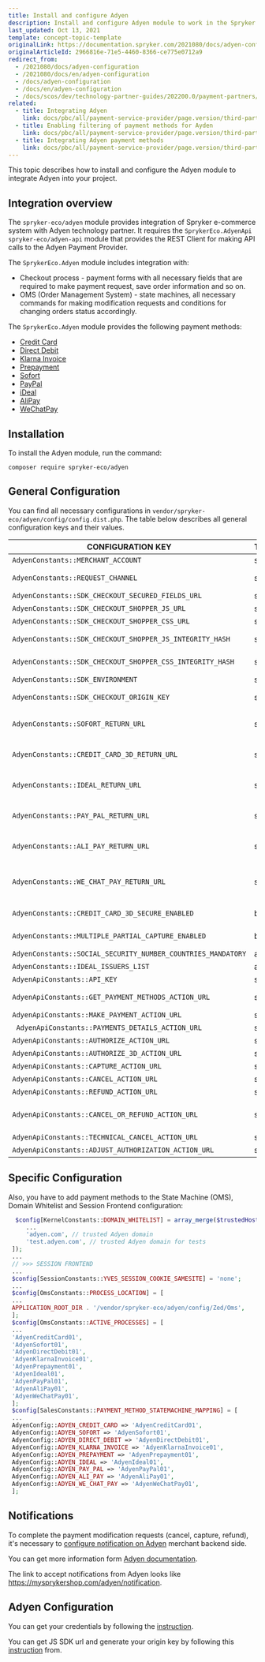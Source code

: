 ```yaml
---
title: Install and configure Adyen
description: Install and configure Adyen module to work in the Spryker Commerce OS.
last_updated: Oct 13, 2021
template: concept-topic-template
originalLink: https://documentation.spryker.com/2021080/docs/adyen-configuration
originalArticleId: 2966816e-71e5-4460-8366-ce775e0712a9
redirect_from:
  - /2021080/docs/adyen-configuration
  - /2021080/docs/en/adyen-configuration
  - /docs/adyen-configuration
  - /docs/en/adyen-configuration
  - /docs/scos/dev/technology-partner-guides/202200.0/payment-partners/adyen/installing-and-configuring-adyen.html
related:
  - title: Integrating Adyen
    link: docs/pbc/all/payment-service-provider/page.version/third-party-integrations/adyen/integrate-adyen.html
  - title: Enabling filtering of payment methods for Ayden
    link: docs/pbc/all/payment-service-provider/page.version/third-party-integrations/adyen/enable-filtering-of-payment-methods-for-adyen.html
  - title: Integrating Adyen payment methods
    link: docs/pbc/all/payment-service-provider/page.version/third-party-integrations/adyen/integrate-adyen-payment-methods.html
---
```


This topic describes how to install and configure the Adyen module to integrate Adyen into your project.

## Integration overview

The `spryker-eco/adyen` module provides integration of Spryker e-commerce system with Adyen technology partner. It requires the `SprykerEco.AdyenApi` `spryker-eco/adyen-api` module that provides the REST Client for making API calls to the Adyen Payment Provider.

The `SprykerEco.Adyen` module includes integration with:

* Checkout process - payment forms with all necessary fields that are required to make payment request, save order information and so on.
* OMS (Order Management System) - state machines, all necessary commands for making modification requests and conditions for changing orders status accordingly.

The `SprykerEco.Adyen` module provides the following payment methods:
* [Credit Card](/docs/pbc/all/payment-service-provider/{{page.version}}/third-party-integrations/adyen/integrate-adyen-payment-methods.html#credit-card)
* [Direct Debit](/docs/pbc/all/payment-service-provider/{{page.version}}/third-party-integrations/adyen/integrate-adyen-payment-methods.html#direct-debit-sepa-direct-debit)
* [Klarna Invoice](/docs/pbc/all/payment-service-provider/{{page.version}}/third-party-integrations/adyen/integrate-adyen-payment-methods.html#klarna-invoice)
* [Prepayment](/docs/pbc/all/payment-service-provider/{{page.version}}/third-party-integrations/adyen/integrate-adyen-payment-methods.html#prepayment-bank-transfer-iban)
* [Sofort](/docs/pbc/all/payment-service-provider/{{page.version}}/third-party-integrations/adyen/integrate-adyen-payment-methods.html#sofort)
* [PayPal](/docs/pbc/all/payment-service-provider/{{page.version}}/third-party-integrations/adyen/integrate-adyen-payment-methods.html#paypal)
* [iDeal](/docs/pbc/all/payment-service-provider/{{page.version}}/third-party-integrations/adyen/integrate-adyen-payment-methods.html#ideal)
* [AliPay](/docs/pbc/all/payment-service-provider/{{page.version}}/third-party-integrations/adyen/integrate-adyen-payment-methods.html#alipay)
* [WeChatPay](/docs/pbc/all/payment-service-provider/{{page.version}}/third-party-integrations/adyen/integrate-adyen-payment-methods.html#wechatpay)

## Installation

To install the Adyen module, run the command:
```
composer require spryker-eco/adyen
```

## General Configuration

You can find all necessary configurations in `vendor/spryker-eco/adyen/config/config.dist.php`.
The table below describes all general configuration keys and their values.

| CONFIGURATION KEY | TYPE | DESCRIPTION |
| --- | --- | --- |
| `AdyenConstants::MERCHANT_ACCOUNT` | string | Name of merchant account. |
| `AdyenConstants::REQUEST_CHANNEL` | string | Name of channel communication with Adyen. It has to be "Web". |
| `AdyenConstants::SDK_CHECKOUT_SECURED_FIELDS_URL` | string | JS SDK URL to encrypt Credit Card secure fields. |
| `AdyenConstants::SDK_CHECKOUT_SHOPPER_JS_URL` | string | URL to Adyen Checkout shopper SDK JS file. |
| `AdyenConstants::SDK_CHECKOUT_SHOPPER_CSS_URL` | string | URL to Adyen Checkout shopper SDK CSS file. |
| `AdyenConstants::SDK_CHECKOUT_SHOPPER_JS_INTEGRITY_HASH` | string | Subresource Integrity (SRI) hash for Checkout shopper SDK JS file. |
| `AdyenConstants::SDK_CHECKOUT_SHOPPER_CSS_INTEGRITY_HASH` | string | Subresource Integrity (SRI) hash for Checkout shopper SDK CSS file. |
| `AdyenConstants::SDK_ENVIRONMENT` | string | Adyen Environment name for SDK. |
| `AdyenConstants::SDK_CHECKOUT_ORIGIN_KEY` | string | Origin key of JS SDK that is generated based on the project base URL. |
| `AdyenConstants::SOFORT_RETURN_URL` | string | URL to return customer after payment on Sofort: `http://mysprykershop.com/adyen/callback/redirect-sofort`. |
| `AdyenConstants::CREDIT_CARD_3D_RETURN_URL` | string | URL to return customer after passing 3D secure: `http://mysprykershop.com/adyen/callback/redirect-credit-card-3`. |
| `AdyenConstants::IDEAL_RETURN_URL` | string | URL to return customer after payment on iDeal: `http://mysprykershop.com/adyen/callback/redirect-ideal`. |
| `AdyenConstants::PAY_PAL_RETURN_URL` | string | URL to return customer after payment on PayPal: `http://mysprykershop.com/adyen/callback/redirect-paypal`. |
| `AdyenConstants::ALI_PAY_RETURN_URL` | string | URL to return customer after payment on AliPay: `http://mysprykershop.com/adyen/callback/redirect-alipay`. |
| `AdyenConstants::WE_CHAT_PAY_RETURN_URL` | string | URL to return customer after payment on WeChatPay: `http://mysprykershop.com/adyen/callback/redirect-wechatpay`. |
| `AdyenConstants::CREDIT_CARD_3D_SECURE_ENABLED` | bool | Checks if 3D secure is enabled for Credit Card payments. |
| `AdyenConstants::MULTIPLE_PARTIAL_CAPTURE_ENABLED` | bool | Checks if multiple capture is enabled. False by default. |
| `AdyenConstants::SOCIAL_SECURITY_NUMBER_COUNTRIES_MANDATORY` | array | List of countries with mandatory SSN. |
| `AdyenConstants::IDEAL_ISSUERS_LIST` | array | List of iDeal issuers. |
| `AdyenApiConstants::API_KEY` | string | API key, provided by Adyen. |
| `AdyenApiConstants::GET_PAYMENT_METHODS_ACTION_URL` | string | URL for the API call to get available payment methods. |
| `AdyenApiConstants::MAKE_PAYMENT_ACTION_URL` | string | URL for the API call to make payment. |
|` AdyenApiConstants::PAYMENTS_DETAILS_ACTION_URL` | string | URL for the API call to retrieve payment details . |
| `AdyenApiConstants::AUTHORIZE_ACTION_URL` | string | URL for the authorization API call. |
| `AdyenApiConstants::AUTHORIZE_3D_ACTION_URL` | string | URL for the 3D authorization API call. |
| `AdyenApiConstants::CAPTURE_ACTION_URL` | string | URL for the capture API call. |
| `AdyenApiConstants::CANCEL_ACTION_URL` | string | URL for the cancel API call. |
| `AdyenApiConstants::REFUND_ACTION_URL` | string | URL for the refund API call. |
| `AdyenApiConstants::CANCEL_OR_REFUND_ACTION_URL` | string | URL for the API call to cancel payment. When it's not possible to know if the payment is already captured, it is used for the refund API call. |
| `AdyenApiConstants::TECHNICAL_CANCEL_ACTION_URL` | string | URL for the technical cancellation API call. |
| `AdyenApiConstants::ADJUST_AUTHORIZATION_ACTION_URL` | string | URL for the API call to adjust the authorized amount. |

## Specific Configuration

Also, you have to add payment methods to the State Machine (OMS), Domain Whitelist and Session Frontend configuration:

```php
  $config[KernelConstants::DOMAIN_WHITELIST] = array_merge($trustedHosts, [
     ...
     'adyen.com', // trusted Adyen domain
     'test.adyen.com', // trusted Adyen domain for tests
 ]);
 ...
 // >>> SESSION FRONTEND
 ...
 $config[SessionConstants::YVES_SESSION_COOKIE_SAMESITE] = 'none';
 ...
 $config[OmsConstants::PROCESS_LOCATION] = [
 ...
 APPLICATION_ROOT_DIR . '/vendor/spryker-eco/adyen/config/Zed/Oms',
 ];
 $config[OmsConstants::ACTIVE_PROCESSES] = [
 ...
 'AdyenCreditCard01',
 'AdyenSofort01',
 'AdyenDirectDebit01',
 'AdyenKlarnaInvoice01',
 'AdyenPrepayment01',
 'AdyenIdeal01',
 'AdyenPayPal01',
 'AdyenAliPay01',
 'AdyenWeChatPay01',
 ];
 $config[SalesConstants::PAYMENT_METHOD_STATEMACHINE_MAPPING] = [
 ...
 AdyenConfig::ADYEN_CREDIT_CARD => 'AdyenCreditCard01',
 AdyenConfig::ADYEN_SOFORT => 'AdyenSofort01',
 AdyenConfig::ADYEN_DIRECT_DEBIT => 'AdyenDirectDebit01',
 AdyenConfig::ADYEN_KLARNA_INVOICE => 'AdyenKlarnaInvoice01',
 AdyenConfig::ADYEN_PREPAYMENT => 'AdyenPrepayment01',
 AdyenConfig::ADYEN_IDEAL => 'AdyenIdeal01',
 AdyenConfig::ADYEN_PAY_PAL => 'AdyenPayPal01',
 AdyenConfig::ADYEN_ALI_PAY => 'AdyenAliPay01',
 AdyenConfig::ADYEN_WE_CHAT_PAY => 'AdyenWeChatPay01',
 ];
 ```

## Notifications

To complete the payment modification requests (cancel, capture, refund), it's necessary to [configure notification on Adyen](https://docs.adyen.com/platforms/configure-notifications) merchant backend side.

You can get more information form [Adyen documentation](https://docs.adyen.com/developers).

The link to accept notifications from Adyen looks like https://mysprykershop.com/adyen/notification.

## Adyen Configuration

You can get your credentials by following the [instruction](https://docs.adyen.com/online-payments/classic-integrations/api-integration-ecommerce).

You can get JS SDK url and generate your origin key by following this [instruction](https://docs.adyen.com/online-payments/classic-integrations/api-integration-ecommerce) from.
